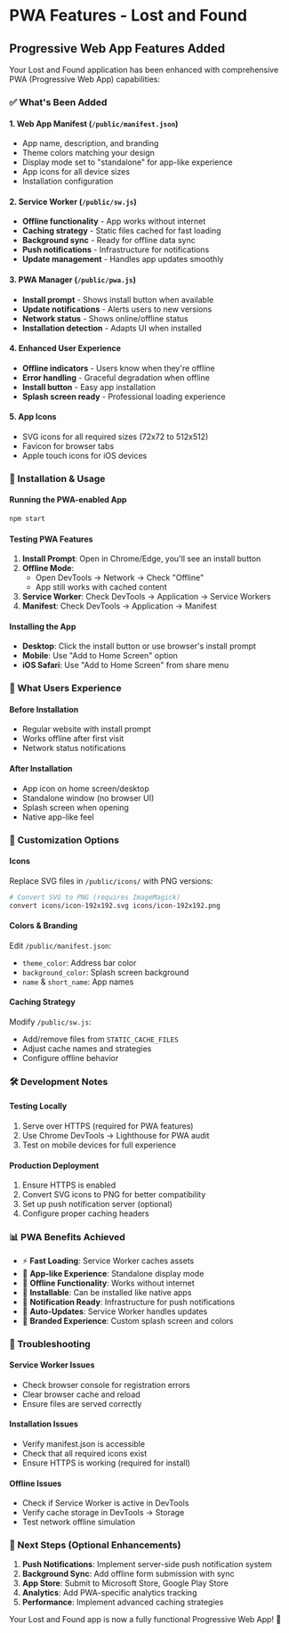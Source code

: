 # PWA Features - Lost and Found

## Progressive Web App Features Added

Your Lost and Found application has been enhanced with comprehensive PWA (Progressive Web App) capabilities:

### ✅ What's Been Added

#### 1. **Web App Manifest** (`/public/manifest.json`)
- App name, description, and branding
- Theme colors matching your design
- Display mode set to "standalone" for app-like experience
- App icons for all device sizes
- Installation configuration

#### 2. **Service Worker** (`/public/sw.js`)
- **Offline functionality** - App works without internet
- **Caching strategy** - Static files cached for fast loading
- **Background sync** - Ready for offline data sync
- **Push notifications** - Infrastructure for notifications
- **Update management** - Handles app updates smoothly

#### 3. **PWA Manager** (`/public/pwa.js`)
- **Install prompt** - Shows install button when available
- **Update notifications** - Alerts users to new versions
- **Network status** - Shows online/offline status
- **Installation detection** - Adapts UI when installed

#### 4. **Enhanced User Experience**
- **Offline indicators** - Users know when they're offline
- **Error handling** - Graceful degradation when offline
- **Install button** - Easy app installation
- **Splash screen ready** - Professional loading experience

#### 5. **App Icons**
- SVG icons for all required sizes (72x72 to 512x512)
- Favicon for browser tabs
- Apple touch icons for iOS devices

### 🚀 Installation & Usage

#### Running the PWA-enabled App
```bash
npm start
```

#### Testing PWA Features

1. **Install Prompt**: Open in Chrome/Edge, you'll see an install button
2. **Offline Mode**: 
   - Open DevTools → Network → Check "Offline"
   - App still works with cached content
3. **Service Worker**: Check DevTools → Application → Service Workers
4. **Manifest**: Check DevTools → Application → Manifest

#### Installing the App
- **Desktop**: Click the install button or use browser's install prompt
- **Mobile**: Use "Add to Home Screen" option
- **iOS Safari**: Use "Add to Home Screen" from share menu

### 📱 What Users Experience

#### Before Installation
- Regular website with install prompt
- Works offline after first visit
- Network status notifications

#### After Installation
- App icon on home screen/desktop
- Standalone window (no browser UI)
- Splash screen when opening
- Native app-like feel

### 🔧 Customization Options

#### Icons
Replace SVG files in `/public/icons/` with PNG versions:
```bash
# Convert SVG to PNG (requires ImageMagick)
convert icons/icon-192x192.svg icons/icon-192x192.png
```

#### Colors & Branding
Edit `/public/manifest.json`:
- `theme_color`: Address bar color
- `background_color`: Splash screen background
- `name` & `short_name`: App names

#### Caching Strategy
Modify `/public/sw.js`:
- Add/remove files from `STATIC_CACHE_FILES`
- Adjust cache names and strategies
- Configure offline behavior

### 🛠️ Development Notes

#### Testing Locally
1. Serve over HTTPS (required for PWA features)
2. Use Chrome DevTools → Lighthouse for PWA audit
3. Test on mobile devices for full experience

#### Production Deployment
1. Ensure HTTPS is enabled
2. Convert SVG icons to PNG for better compatibility
3. Set up push notification server (optional)
4. Configure proper caching headers

### 📊 PWA Benefits Achieved

- ⚡ **Fast Loading**: Service Worker caches assets
- 📱 **App-like Experience**: Standalone display mode
- 🔄 **Offline Functionality**: Works without internet
- 🎯 **Installable**: Can be installed like native apps
- 🔔 **Notification Ready**: Infrastructure for push notifications
- 🔄 **Auto-Updates**: Service Worker handles updates
- 🎨 **Branded Experience**: Custom splash screen and colors

### 🐛 Troubleshooting

#### Service Worker Issues
- Check browser console for registration errors
- Clear browser cache and reload
- Ensure files are served correctly

#### Installation Issues
- Verify manifest.json is accessible
- Check that all required icons exist
- Ensure HTTPS is working (required for install)

#### Offline Issues
- Check if Service Worker is active in DevTools
- Verify cache storage in DevTools → Storage
- Test network offline simulation

### 🚀 Next Steps (Optional Enhancements)

1. **Push Notifications**: Implement server-side push notification system
2. **Background Sync**: Add offline form submission with sync
3. **App Store**: Submit to Microsoft Store, Google Play Store
4. **Analytics**: Add PWA-specific analytics tracking
5. **Performance**: Implement advanced caching strategies

Your Lost and Found app is now a fully functional Progressive Web App! 🎉
